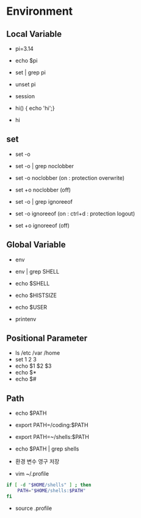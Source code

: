 # Environment

## Local Variable

- pi=3.14
- echo $pi
- set | grep pi
- unset pi

- session

- hi() { echo 'hi';}
- hi

## set

- set -o
- set -o | grep noclobber
- set -o noclobber (on : protection  overwrite)
- set +o noclobber (off)

- set -o | grep ignoreeof
- set -o ignoreeof (on : ctrl+d : protection logout)
- set +o ignoreeof (off)

## Global Variable

- env
- env | grep SHELL
- echo $SHELL
- echo $HISTSIZE
- echo $USER

- printenv

## Positional Parameter

- ls /etc /var /home
- set 1 2 3
- echo $1 $2 $3
- echo $*
- echo $#

## Path

- echo $PATH
- export PATH=/coding:$PATH
- export PATH=~/shells:$PATH
- echo $PATH | grep shells

- 환경 변수 영구 저장
- vim ~/.profile

```bash
if [ -d "$HOME/shells" ] ; then
    PATH="$HOME/shells:$PATH"
fi
```

- source .profile
